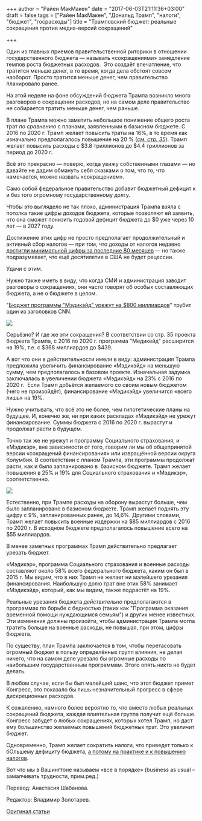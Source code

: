+++
author = "Райен МакМакен"
date = "2017-06-03T21:11:36+03:00"
draft = false
tags = ["Райен МакМакен", "Дональд Трамп", "налоги", "бюджет",
"госрасходы"]
title = "Трамповский бюджет: реальные сокращения против медиа-версий сокращений"

+++

Один из главных приемов правительственной риторики в отношении
государственного бюджета — называть «сокращениями» замедление темпов
роста бюджетных расходов.  Это создаёт впечатление, что тратится меньше
денег, в то время, когда дела обстоят совсем наоборот. Просто тратится
меньше денег, чем правительство планировало ранее.

На этой неделе на фоне обсуждений бюджета Трампа возникло много
разговоров о сокращении расходов, но на самом деле правительство не
собирается тратить меньше денег, чем раньше.

В плане Трампа можно заметить небольшое понижение общего роста трат *по
сравнению* с планами, заявленными в базисном бюджете. С 2016 по 2020 г.
Трамп желает повысить траты на 16%, в то время как изначально
предполагалось повышение на 20 %
([*см. стр. 35*](https://apps.npr.org/documents/document.html?id=3728848-White-House-Budget-For-FY2018)).
Трамп желает повысить
расходы с $3.8 триллионов до $4.4 триллионов за период до 2020 г.

Всё это прекрасно — поверю, когда увижу собственными глазами — но
давайте не дадим обмануть себя сказками о том, что то, что намечается,
можно назвать «сокращением».

Само собой федеральное правительство добавит бюджетный дефицит к и без
того огромному государственному долгу.  

Чтобы это выглядело не так плохо, администрация Трампа взяла с потолка
такие цифры доходов бюджета, которые позволяют ей заявить, что она
сможет понизить годовой дефицит бюджета до $0 уже через 10 лет — в 2027
году. 

Достижение этих цифр не просто предполагает продолжительный и активный
сбор налогов — при том, что доходы от налогов недавно
[достигли минимальной цифры за последние 80 месяцев](https://mises.org/blog/danger-federal-tax-revenue-growth-falls-80-month-low)
 — но также подразумевает, что
ещё десятилетие в США не будет рецессии.

Удачи с этим.

Нужно также иметь в виду, что когда СМИ и администрация заводит
разговоры о сокращениях, они часто говорят об особых составляющих
бюджета, а не о бюджете в целом. 

"[Бюджет программы "Мэдикэйд" урежут на $800 миллиардов](http://www.cnn.com/2017/05/23/politics/trump-budget-cuts-programs/)"
трубит один из заголовков CNN. 

![](/trump-budget-real-cuts-vs-media-version-cuts/1.png)

Серьёзно? И где же эти сокращения? В соответствии со стр. 35 проекта
бюджета Трампа, с 2016 по 2020 г. программа "Медикейд" расширится на
19%, т.е. с $368 миллиардов до $439. 

А вот что они в действительности имели в виду: администрация Трампа
предложила увеличить финансирование «Мэдикэйд» на меньшую сумму, чем
предполагалось в базовом проекте. Изначальная задумка заключалась в
увеличении бюджета «Мэдикэйд» на 23% с 2016 по 2020 г.  Если Трамп
добьётся желаемого со своим новым бюджетом (чего не произойдёт),
финансирование «Мэдикэйд» увеличится «всего лишь» на 19%.

Нужно учитывать, что всё это не более, чем гипотетические планы на
будущее. И, конечно же, ни при каких раскладах «Мэдикэйд» не урежут
финансирование. Суммы бюджета с 2016 по 2020 г. вырастут и продолжат
расти в будущем.

Точно так же не урежут и программу Социального страхования, и «Мэдикэр»,
вне зависимости от того, говорим ли мы об общепринятой версии
«сокращений финансирования» или извращённой версии округа Колумбия. В
соответствии с планом Трампа, эти программы продолжат расти, как и было
запланировано в  базисном бюджете. Трамп желает повышения в 25% и 19%
для Социального страхования и «Мэдикэр», соответственно. 


![](/trump-budget-real-cuts-vs-media-version-cuts/2.png)

Естественно, при Трампе расходы на оборону вырастут больше, чем было
запланировано в базисном бюджете. Трамп желает поднять эту цифру с 9%,
запланированных ранее, до 14,6%. Другими словами, Трамп желает повысить
военные издержки на $85 миллиардов с 2016 по 2020 г. В исходном бюджете
предполагалось повышение всего на $55 миллиардов. 

В менее заметных программах Трамп действительно предлагает урезать
бюджет.

«Мэдикэр», программа Социального страхования и военные расходы
составляют около 58% всего федерального бюджета, каким он был в 2015 г.
Мы видим, что в них Трамп не желает ни малейшего урезания
финансирования. Наибольшую долю трат вне этих 58% занимает «Мэдикэйд»,
который, как мы видим, также подрастёт на 19%. 

Реальные урезания бюджета *действительно* предполагаются в программах по
борьбе с бедностью (таких как "Программа оказания временной помощи
нуждающимся семьям") и других менее известных. Эти изменения должны
произойти, чтобы администрация Трампа могла тратить больше на военные
расходы, не повышая, при этом, цифры бюджета.

По существу, план Трампа заключается в том, чтобы перетасовать огромный
бюджет в пользу определённых групп влияния, не делая ничего, что на
самом деле урезало бы огромные расходы по наибольшим государственным
программам. Этого опять никто не будет делать. 

В любом случае, если бы был малейший шанс, что этот бюджет примет
Конгресс, это показало бы лишь незначительный прогресс в сфере
дискреционных расходов. 

К сожалению, намного более вероятно то, что вместо любых реальных
сокращений бюджета, каждая влиятельная группа получит ещё больше.
Конгресс забудет о любых сокращениях, которых хотел Трамп, но даст ему
большинство желаемых повышений бюджетных трат. Это увеличит бюджет.

Одновременно, Трамп желает сократить налоги, что приведет только к
бОльшему дефициту бюджета,
[а потому на практике и к повышению налогов](https://mises.org/blog/three-ways-trumps-tax-cuts-will-raise-taxes).  

Вот что мы в Вашингтоне называем «все в порядке» (business as usual –
замалчивать трудности, прим.ред.)

Перевод: Анастасия Шабанова.

Редактор: Владимир Золотарев.

[Оригинал статьи](https://mises.org/blog/trump-budget-real-cuts-vs-media-version-cuts)
